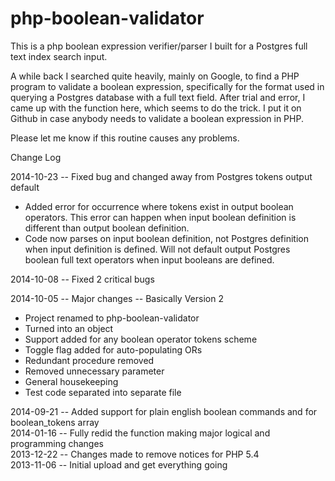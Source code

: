 php-boolean-validator
==================

<p>This is a php boolean expression verifier/parser I built for a Postgres full text index search input.</p>

<p>A while back I searched quite heavily, mainly on Google, to find a PHP program to validate a boolean expression, specifically for the format used in querying a Postgres database with a full text field. After trial and error, I came up with the function here, which seems to do the trick. I put it on Github in case anybody needs to validate a boolean expression in PHP.</p> 

<p>Please let me know if this routine causes any problems.</p>

<p>Change Log</p>

<p>2014-10-23 -- Fixed bug and changed away from Postgres tokens output default</p>
<ul><li>Added error for occurrence where tokens exist in output boolean operators. This error can happen when input boolean definition is different than output boolean definition.</li>
<li>Code now parses on input boolean definition, not Postgres definition when input definition is defined. Will not default output Postgres boolean full text operators when input booleans are defined.</li></ul>

<p>2014-10-08 -- Fixed 2 critical bugs</p>

<p>2014-10-05 -- Major changes -- Basically Version 2</p>
<ul><li>Project renamed to php-boolean-validator</li>
<li>Turned into an object</li>
<li>Support added for any boolean operator tokens scheme</li>
<li>Toggle flag added for auto-populating ORs</li>
<li>Redundant procedure removed</li>
<li>Removed unnecessary parameter</li>
<li>General housekeeping</li>
<li>Test code separated into separate file</li></ul>

<p>2014-09-21 -- Added support for plain english boolean commands and for boolean_tokens array</br>
2014-01-16 -- Fully redid the function making major logical and programming changes<br>
2013-12-22 -- Changes made to remove notices for PHP 5.4<br>
2013-11-06 -- Initial upload and get everything going<br></p>

